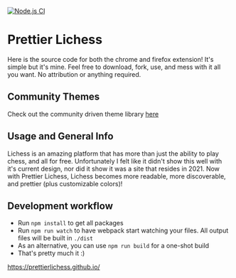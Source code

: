 [![Node.js CI](https://github.com/SriMethan/prettierlichesstest/actions/workflows/node.js.yml/badge.svg)](https://github.com/SriMethan/prettierlichesstest/actions/workflows/node.js.yml)

# Prettier Lichess

Here is the source code for both the chrome and firefox extension! It's simple but it's mine. Feel free to download, fork, use, and mess with it all you want. No attribution or anything required.

## Community Themes
Check out the community driven theme library [here](https://github.com/algertc/prettierlichess-themes)

## Usage and General Info

Lichess is an amazing platform that has more than just the ability to play chess, and all for free. Unfortunately I felt like it didn't show this well with it's current design, nor did it show it was a site that resides in 2021. Now with Prettier Lichess, Lichess becomes more readable, more discoverable, and prettier (plus customizable colors)!

## Development workflow

- Run `npm install` to get all packages
- Run `npm run watch` to have webpack start watching your files. All output files will be built in `./dist`
- As an alternative, you can use `npm run build` for a one-shot build
- That's pretty much it :)

https://prettierlichess.github.io/
